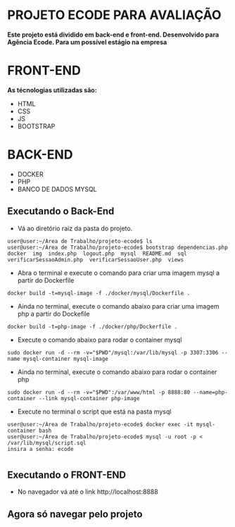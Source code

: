 # **PROJETO ECODE PARA AVALIAÇÃO**

**Este projeto está dividido em back-end e front-end. Desenvolvido para Agência Ecode. Para um possível estágio na empresa**


# **FRONT-END**

**As técnologias utilizadas são:**

- HTML
- CSS
- JS
- BOOTSTRAP

# **BACK-END**

- DOCKER
- PHP
- BANCO DE DADOS MYSQL

## Executando o Back-End

- Vá ao diretório raiz da pasta do projeto.
```
user@user:~/Área de Trabalho/projeto-ecode$ ls
user@user:~/Área de Trabalho/projeto-ecode$ bootstrap dependencias.php docker  img  index.php  logout.php  mysql  README.md  sql  verificarSessaoAdmin.php  verificarSessaoUser.php  views
```
- Abra o terminal e execute o comando para criar uma imagem mysql a partir do Dockerfile
```
docker build -t=mysql-image -f ./docker/mysql/Dockerfile .
```
- Ainda no terminal, execute o comando abaixo para criar uma imagem php a partir do Dockefile

```
docker build -t=php-image -f ./docker/php/Dockerfile .
```

- Execute o comando abaixo para rodar o container mysql
```
sudo docker run -d --rm -v="$PWD"/mysql:/var/lib/mysql -p 3307:3306 --name mysql-container mysql-image
```
- Ainda no terminal, execute o comando abaixo para rodar o container php
```
sudo docker run -d --rm -v="$PWD":/var/www/html -p 8888:80 --name=php-container --link mysql-container php-image
```

- Execute no terminal o script que está na pasta mysql
```
user@user:~/Área de Trabalho/projeto-ecode$ docker exec -it mysql-container bash
user@user:~/Área de Trabalho/projeto-ecode$ mysql -u root -p < /var/lib/mysql/script.sql
insira a senha: ecode
```
#
## Executando o FRONT-END

- No navegador vá até o link http://localhost:8888

## **Agora só navegar pelo projeto**
